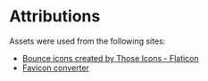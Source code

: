# Attributions
Assets were used from the following sites:

- [Bounce icons created by Those Icons - Flaticon](https://www.flaticon.com/free-icons/bounce)
- [Favicon converter](https://favicon.io/favicon-converter/)